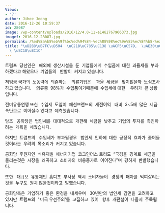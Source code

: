 ```yaml
---
Views:
- '7'
author: Jihee Jeong
date: 2016-12-26 10:59:37
id: 28087
image: /wp-content/uploads/2016/12/4.0-11-e1482767966373.jpg
imagef: 2016-12-28087.jpg
permalink: /%ed%8a%b8%eb%9f%bc%ed%94%84-%ec%88%98%ec%9e%85%ec%84%b8-%ea%b3%b5%ec%95%bd-%ea%b8%b0%ec%97%85%eb%93%a4-%eb%b0%98%eb%b0%9c/
title: "\uD2B8\uB7FC\uD504  \uC218\uC785\uC138 \uACF5\uC57D,  \uAE30\uC5C5\uB4E4 \
  \ \uBC18\uBC1C"
---
```


트럼프  당선인은   해외에  생산시설을  둔  기업들에게  수입품에  대한  과율세를  부과하겠다고 해왔으나  기업들의   반발이  커지고 있습니다.

저임금 국가의  노동력에  의존하는    의류기업은    과율  세금을   맞지않을까  노심초사하고 있습니다.    의류중  98%가  수입품이기때문에  수입세에 대한    우려가  큰 상황입니다.

전미유통연맹 또한  수입세  도입이  패션브랜드의  세전이익   대비  3~5배  많은  세금  폭탄으로  이어질수 있다고  예측했습니다.

당초   공화당은  법인세를  대대적으로  개편해  세금을  낮추고  기업의  투자를  촉진하려는  게획을  세웠습니다.

하지만  트럼프의   수입세가  부과될경우   법인세  인하에  대한  긍정적  효과가  줄어들것이라는  우려의  목소리가  커지고 있습니다.

공화당  후원자인  석유재벌  에너지기업  코크인더스 트리도  “국경을  경계로  세금을  물리는것은  시장을  왜곡하고  소비자의  비용증가로  이어진다”며  강하게  반발했습니다.

또한   대규모  유통체인  홈디포  부사장  역시  소비자들이   경쟁의  패자를  먹여살리는것을  누구도  원치 않을것이라고  말했습니다.

공화당측은  기업하기  좋은  환경을  내세우며   30년만의  법인세  감면을  고려하고  있지만  트럼프의  ‘ 미국 우선주의’를  고집하고  있어   향후  개편설이  나올지  주목됩니다.